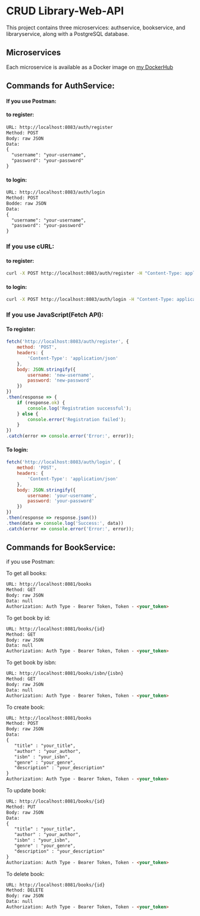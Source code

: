# CRUD Library-Web-API
This project contains three microservices: authservice, bookservice, and libraryservice, along with a PostgreSQL database.

## Microservices

Each microservice is available as a Docker image on [my DockerHub](https://hub.docker.com/r/sukharevichdima/microservicesmanager)

## Commands for AuthService:
#### If you use Postman:

#### to register:
```HTML
URL: http://localhost:8083/auth/register
Method: POST
Body: raw JSON
Data:
{
  "username": "your-username",
  "password": "your-password"
}
```
#### to login:
```HTML
URL: http://localhost:8083/auth/login 
Method: POST
Bodde: raw JSON
Data:
{
  "username": "your-username",
  "password": "your-password"
}
```

### If you use cURL:

#### to register:
```bash
curl -X POST http://localhost:8083/auth/register -H "Content-Type: application/json" -d '{"username":"your-username", "password":"your-password"}'
```
#### to login:
```bash
curl -X POST http://localhost:8083/auth/login -H "Content-Type: application/json" -d '{"username":"your-username", "password":"your-password"}'
```


### If you use JavaScript(Fetch API):

#### To register:
```JavaScript 
fetch('http://localhost:8083/auth/register', {
    method: 'POST',
    headers: {
        'Content-Type': 'application/json'
    },
    body: JSON.stringify({
        username: 'new-username',
        password: 'new-password'
    })
})
.then(response => {
    if (response.ok) {
        console.log('Registration successful');
    } else {
        console.error('Registration failed');
    }
})
.catch(error => console.error('Error:', error));
```

#### To login:
```JavaScript
fetch('http://localhost:8083/auth/login', {
    method: 'POST',
    headers: {
        'Content-Type': 'application/json'
    },
    body: JSON.stringify({
        username: 'your-username',
        password: 'your-password'
    })
})
.then(response => response.json())
.then(data => console.log('Success:', data))
.catch(error => console.error('Error:', error));
```

## Commands for BookService:

if you use Postman:

To get all books:
```HTML
URL: http://localhost:8081/books
Method: GET
Body: raw JSON
Data: null
Authorization: Auth Type - Bearer Token, Token - <your_token>
```

To get book by id:
```HTML
URL: http://localhost:8081/books/{id}
Method: GET
Body: raw JSON
Data: null
Authorization: Auth Type - Bearer Token, Token - <your_token>
```
To get book by isbn:
```HTML
URL: http://localhost:8081/books/isbn/{isbn}
Method: GET
Body: raw JSON
Data: null
Authorization: Auth Type - Bearer Token, Token - <your_token>
```
To create book:
```HTML
URL: http://localhost:8081/books
Method: POST
Body: raw JSON
Data: 
{
   "title" : "your_title",
   "author" : "your_author",
   "isbn" : "your_isbn",
   "genre" : "your_genre",
   "description" : "your_description"
}
Authorization: Auth Type - Bearer Token, Token - <your_token>
```
To update book:
```HTML
URL: http://localhost:8081/books/{id}
Method: PUT
Body: raw JSON
Data:
{
   "title" : "your_title",
   "author" : "your_author",
   "isbn" : "your_isbn",
   "genre" : "your_genre",
   "description" : "your_description"
}
Authorization: Auth Type - Bearer Token, Token - <your_token>
```
To delete book:
```HTML
URL: http://localhost:8081/books/{id}
Method: DELETE
Body: raw JSON
Data: null
Authorization: Auth Type - Bearer Token, Token - <your_token>
```
